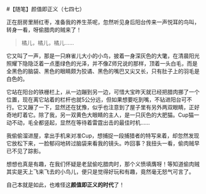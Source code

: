 #【随笔】颜值即正义（七四七）

正在厨房里掰红枣，准备我的养生茶呢，忽然听见身后阳台传来一声悦耳的鸟叫，转身一看，呀偷腊肉的贼来了！

> 橘儿，橘儿，橘儿……

它又叫了一声，那是一只麻雀儿大小的小鸟，披着一身深灰色的大氅，在清晨阳光照耀下隐隐泛着一点墨绿色的光泽，并不像Z师兄说的那样，顶着一头白毛，而是全黑色的脑袋、黑色的眼睛颇为狡谲、黑色的嘴巴又尖又长，只有肚子上的羽毛是白色的。

它站在阳台的铁栅栏上，从一边蹦到另一边，可惜大宝昨天就已经把腊肉挪了一个位置，现在离它站着的栏杆也就5公分远，但如果想要吃到嘴，不钻进阳台可不行。它又蹦了一下，显然还在犹豫，似乎也注意到了屋子里有另外两双眼睛，正好奇地盯着它。除了我，另一双黄色大眼睛的主人，是一只灰色的大肥猫。Cup猫一动不动，毛全都竖起，显然在等待着雷霆出击的最佳时机……

我偷偷溜进屋，拿出手机来对准Cup，想捕捉一段捕猎者的特写来着，却忽然发现它放松下来，一脸郁闷地转过脑袋来看我的镜头。咋回事？我扭头一看，偷肉贼早已不见了踪影。

想想也真是有趣，在我们怀疑是老鼠偷吃腊肉时，那个义愤填膺呀！等知道偷肉贼其实是天上飞来飞去的小鸟儿，便只是觉得好玩和有趣，竟然毫无怒气可言了。

自己本就是如此，也难怪这**颜值即正义的时代**了！